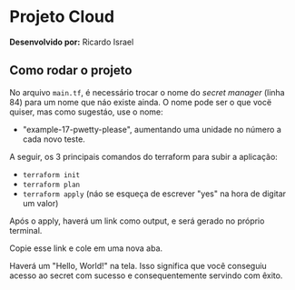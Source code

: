 # Projeto Cloud
**Desenvolvido por:** Ricardo Israel

## Como rodar o projeto
No arquivo ```main.tf```, é necessário trocar o nome do *secret manager* (linha 84) para um nome que náo existe ainda. O nome pode ser o que vocë quiser, mas como sugestáo, use o nome:
- "example-17-pwetty-please", aumentando uma unidade no número a cada novo teste.

A seguir, os 3 principais comandos do terraform para subir a aplicação:
- ```terraform init```
- ```terraform plan```
- ```terraform apply``` (náo se esqueça de escrever "yes" na hora de digitar um valor)

Após o apply, haverá um link como output, e será gerado no próprio terminal.

Copie esse link e cole em uma nova aba.

Haverá um "Hello, World!" na tela. Isso significa que você conseguiu acesso ao secret com sucesso e consequentemente servindo com êxito. 


